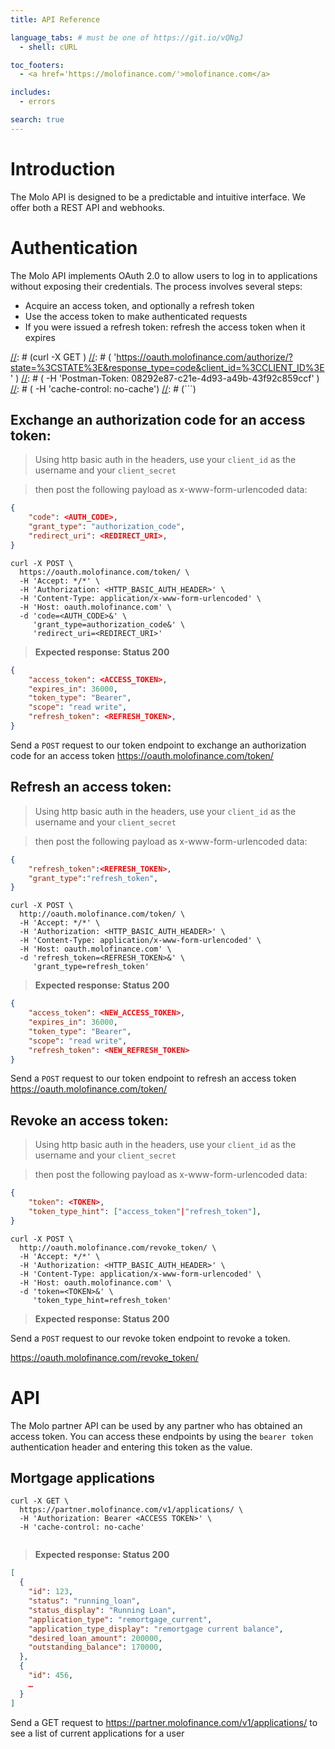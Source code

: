 ```yaml
---
title: API Reference

language_tabs: # must be one of https://git.io/vQNgJ
  - shell: cURL

toc_footers:
  - <a href='https://molofinance.com/'>molofinance.com</a>

includes:
  - errors

search: true
---
```


# Introduction

The Molo API is designed to be a predictable and intuitive interface. We offer both a REST API and webhooks.

# Authentication

The Molo API implements OAuth 2.0 to allow users to log in to applications without exposing their credentials. The process involves several steps:

- Acquire an access token, and optionally a refresh token
- Use the access token to make authenticated requests
- If you were issued a refresh token: refresh the access token when it expires

[//]: # (We don't currently support this endpoint, this is here for completeness sake. Uncomment later.)
[//]: # (##Acquiring an authorization code:)
[//]: # (Send a `GET` request to our authorize endpoint to recieve an authorization code which you can then exchange for an access token.)

[//]: # (> `https://oauth.molofinance.com/authorize/?state=<STATE>&response_type=code&client_id=<CLIENT_ID>`)

[//]: # (> Where `STATE` is your state)
[//]: # (> and `CLIENT_ID` is the ID that Molo has issued you)

[//]: # (```shell)
[//]: # (curl -X GET \)
[//]: # (  'https://oauth.molofinance.com/authorize/?state=%3CSTATE%3E&response_type=code&client_id=%3CCLIENT_ID%3E' \)
[//]: # (  -H 'Postman-Token: 08292e87-c21e-4d93-a49b-43f92c859ccf' \)
[//]: # (  -H 'cache-control: no-cache')
[//]: # (```)


## Exchange an authorization code for an access token:
> Using http basic auth in the headers, use your `client_id` as the username and your `client_secret`

> then post the following payload as x-www-form-urlencoded data:

```json
{
    "code": <AUTH_CODE>,
    "grant_type": "authorization_code",
    "redirect_uri": <REDIRECT_URI>,
}
```


```shell
curl -X POST \
  https://oauth.molofinance.com/token/ \
  -H 'Accept: */*' \
  -H 'Authorization: <HTTP_BASIC_AUTH_HEADER>' \
  -H 'Content-Type: application/x-www-form-urlencoded' \
  -H 'Host: oauth.molofinance.com' \
  -d 'code=<AUTH_CODE>&' \
     'grant_type=authorization_code&' \
     'redirect_uri=<REDIRECT_URI>'
```

> **Expected response: Status 200**

```json
{
    "access_token": <ACCESS_TOKEN>,
    "expires_in": 36000,
    "token_type": "Bearer",
    "scope": "read write",
    "refresh_token": <REFRESH_TOKEN>,
}
```

Send a `POST` request to our token endpoint to exchange an authorization code for an access token
https://oauth.molofinance.com/token/


## Refresh an access token:
> Using http basic auth in the headers, use your `client_id` as the username and your `client_secret`

> then post the following payload as x-www-form-urlencoded data:

```json
{
    "refresh_token":<REFRESH_TOKEN>,
    "grant_type":"refresh_token",
}
```

```shell
curl -X POST \
  http://oauth.molofinance.com/token/ \
  -H 'Accept: */*' \
  -H 'Authorization: <HTTP_BASIC_AUTH_HEADER>' \
  -H 'Content-Type: application/x-www-form-urlencoded' \
  -H 'Host: oauth.molofinance.com' \
  -d 'refresh_token=<REFRESH_TOKEN>&' \
     'grant_type=refresh_token'
```

> **Expected response: Status 200**

```json
{
    "access_token": <NEW_ACCESS_TOKEN>,
    "expires_in": 36000,
    "token_type": "Bearer",
    "scope": "read write",
    "refresh_token": <NEW_REFRESH_TOKEN>
}
```
Send a `POST` request to our token endpoint to refresh an access token
https://oauth.molofinance.com/token/


## Revoke an access token:
> Using http basic auth in the headers, use your `client_id` as the username and your `client_secret`

> then post the following payload as x-www-form-urlencoded data:

```json
{
    "token": <TOKEN>,
    "token_type_hint": ["access_token"|"refresh_token"],
}
```

```shell
curl -X POST \
  http://oauth.molofinance.com/revoke_token/ \
  -H 'Accept: */*' \
  -H 'Authorization: <HTTP_BASIC_AUTH_HEADER>' \
  -H 'Content-Type: application/x-www-form-urlencoded' \
  -H 'Host: oauth.molofinance.com' \
  -d 'token=<TOKEN>&' \
     'token_type_hint=refresh_token'
```

> **Expected response: Status 200**

Send a `POST` request to our revoke token endpoint to revoke a token.

https://oauth.molofinance.com/revoke_token/




# API
The Molo partner API can be used by any partner who has obtained an access token.
You can access these endpoints by using the `bearer token` authentication header and entering this token as the value.

## Mortgage applications
```shell
curl -X GET \
  https://partner.molofinance.com/v1/applications/ \
  -H 'Authorization: Bearer <ACCESS TOKEN>' \
  -H 'cache-control: no-cache'


```
> **Expected response: Status 200**

```json
[
  {
    "id": 123,
    "status": "running_loan",
    "status_display": "Running Loan",
    "application_type": "remortgage_current",
    "application_type_display": "remortgage current balance",
    "desired_loan_amount": 200000,
    "outstanding_balance": 170000,
  },
  {
    "id": 456,
    …
  }
]
```
Send a GET request to https://partner.molofinance.com/v1/applications/ to see a list of current applications for a user

